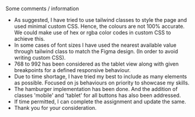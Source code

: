 Some comments / information 
- As suggested, I have tried to use tailwind classes to style the page and used minimal custom CSS. Hence, the colours are not 100% accurate. We could make use of hex or rgba color codes in custom CSS to achieve this.
- In some cases of font sizes I have used the nearest available value through tailwind class to match the Figma design. (In order to avoid writing custom CSS).
- 768 to 992 has been considered as the tablet view along with given breakpoints for a defined responsive behaviour.
- Due to time shortage, I have tried my best to include as many elements as possible. Focused on js behaviours on priority to showcase my skills.
- The hamburger implementation has been done. And the addition of classes 'mobile' and 'tablet' for all buttons has also been addressed.
- If time permitted, I can complete the assignment and update the same.
- Thank you for your consideration.